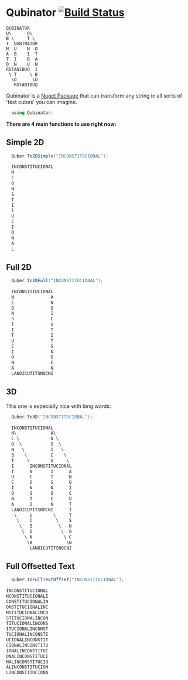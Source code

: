 # Qubinator [![Build Status](https://travis-ci.org/jean-lourenco/Qubinator.svg?branch=master)](https://travis-ci.org/jean-lourenco/Qubinator)

```
QUBINATOR
U\      O\
B \     T \
I  QUBINATOR
N  U    N  O
A  B    I  T
T  I    B  A
O  N    U  N
ROTANIBUQ  I
 \ T     \ B
  \O      \U
   ROTANIBUQ
```

Qubinator is a [Nuget Package](https://www.nuget.org/packages/Qubinator) that can transform any string in all sorts of 'text cubes' you can imagine.

``` csharp
  using Qubinator;
```

**There are 4 main functions to use right now:**

## Simple 2D

``` csharp
  Quber.To2DSimple("INCONSTITUCIONAL");
  
  INCONSTITUCIONAL
  N               
  C               
  O               
  N               
  S               
  T               
  I               
  T               
  U               
  C               
  I               
  O               
  N               
  A               
  L                

```


## Full 2D

``` csharp
  Quber.To2DFull("INCONSTITUCIONAL");
  
  INCONSTITUCIONAL
  N              A
  C              N
  O              O
  N              I
  S              C
  T              U
  I              T
  T              I
  U              T
  C              S
  I              N
  O              O
  N              C
  A              N
  LANOICUTITSNOCNI


```


## 3D

This one is especially nice with long words:
``` csharp
  Quber.To3D("INCONSTITUCIONAL");
  
  INCONSTITUCIONAL       
  N\             A\      
  C \            N \     
  O  \           O  \    
  N   \          I   \   
  S    \         C    \  
  T     \        U     \ 
  I      INCONSTITUCIONAL
  T      N       I      A
  U      C       T      N
  C      O       S      O
  I      N       N      I
  O      S       O      C
  N      T       C      U
  A      I       N      T
  LANOICUTITSNOCNI      I
   \     U        \     T
    \    C         \    S
     \   I          \   N
      \  O           \  O
       \ N            \ C
        \A             \N
         LANOICUTITSNOCNI

```

## Full Offsetted Text

``` csharp
  Quber.ToFullTextOffset("INCONSTITUCIONAL");
  
INCONSTITUCIONAL
NCONSTITUCIONALI
CONSTITUCIONALIN
ONSTITUCIONALINC
NSTITUCIONALINCO
STITUCIONALINCON
TITUCIONALINCONS
ITUCIONALINCONST
TUCIONALINCONSTI
UCIONALINCONSTIT
CIONALINCONSTITU
IONALINCONSTITUC
ONALINCONSTITUCI
NALINCONSTITUCIO
ALINCONSTITUCION
LINCONSTITUCIONA

```

